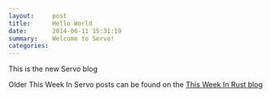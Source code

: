 ```yaml
---
layout:     post
title:      Hello World
date:       2014-06-11 15:31:19
summary:    Welcome to Servo!
categories: 
---
```


This is the new Servo blog

Older This Week In Servo posts can be found on the [This Week In Rust blog](http://this-week-in-rust.org/)